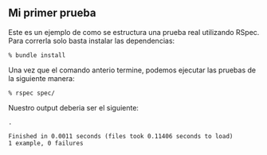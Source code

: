 ## Mi primer prueba

Este es un ejemplo de como se estructura una prueba real utilizando RSpec. Para correrla solo basta instalar las dependencias:

```
% bundle install
```

Una vez que el comando anterio termine, podemos ejecutar las pruebas de la siguiente manera:

```
% rspec spec/
```

Nuestro output deberia ser el siguiente:

```
.

Finished in 0.0011 seconds (files took 0.11406 seconds to load)
1 example, 0 failures
```